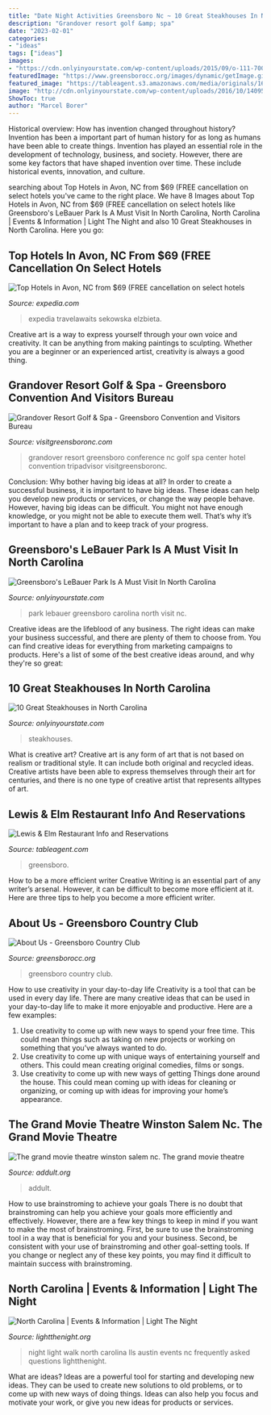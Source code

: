 ```yaml
---
title: "Date Night Activities Greensboro Nc ~ 10 Great Steakhouses In North Carolina"
description: "Grandover resort golf &amp; spa"
date: "2023-02-01"
categories:
- "ideas"
tags: ["ideas"]
images:
- "https://cdn.onlyinyourstate.com/wp-content/uploads/2015/09/o-111-700x525.jpg"
featuredImage: "https://www.greensborocc.org/images/dynamic/getImage.gif?ID=100008700"
featured_image: "https://tableagent.s3.amazonaws.com/media/originals/16973_fd48dd12ecde4f30831c288a993ccd4b.jpg"
image: "http://cdn.onlyinyourstate.com/wp-content/uploads/2016/10/14095724_1222152194485352_5083275248833314636_n-700x394.jpg"
ShowToc: true
author: "Marcel Borer"
---
```



Historical overview: How has invention changed throughout history?
Invention has been a important part of human history for as long as humans have been able to create things. Invention has played an essential role in the development of technology, business, and society. However, there are some key factors that have shaped invention over time. These include historical events, innovation, and culture.

	

		
searching about Top Hotels in Avon, NC from $69 (FREE cancellation on select hotels you've came to the right place. We have 8 Images about Top Hotels in Avon, NC from $69 (FREE cancellation on select hotels like Greensboro&#039;s LeBauer Park Is A Must Visit In North Carolina, North Carolina | Events &amp; Information | Light The Night and also 10 Great Steakhouses in North Carolina. Here you go:
		
    
## Top Hotels In Avon, NC From $69 (FREE Cancellation On Select Hotels

<img loading=lazy src="https://mediaim.expedia.com/destination/1/3ceae3771ae09aa6f80adb66adf1ade1.jpg" onerror="this.onerror=null;this.src='https://tse4.mm.bing.net/th?id=OIP.SQrE7vnPNE8v-ioa65REFgHaE8&amp;pid=15.1';" alt="Top Hotels in Avon, NC from $69 (FREE cancellation on select hotels">

_Source: expedia.com_

>expedia travelawaits sekowska elzbieta. 

	

Creative art is a way to express yourself through your own voice and creativity. It can be anything from making paintings to sculpting. Whether you are a beginner or an experienced artist, creativity is always a good thing.

    
## Grandover Resort Golf &amp; Spa - Greensboro Convention And Visitors Bureau

<img loading=lazy src="https://www.visitgreensboronc.com/wp-content/uploads/2017/06/GrndvrExter.jpg" onerror="this.onerror=null;this.src='https://tse2.mm.bing.net/th?id=OIP.Id6bthhdhS9LY-CQEIRArQHaE8&amp;pid=15.1';" alt="Grandover Resort Golf &amp; Spa - Greensboro Convention and Visitors Bureau">

_Source: visitgreensboronc.com_

>grandover resort greensboro conference nc golf spa center hotel convention tripadvisor visitgreensboronc. 

	

Conclusion: Why bother having big ideas at all?
In order to create a successful business, it is important to have big ideas. These ideas can help you develop new products or services, or change the way people behave. However, having big ideas can be difficult. You might not have enough knowledge, or you might not be able to execute them well. That’s why it’s important to have a plan and to keep track of your progress.

    
## Greensboro&#039;s LeBauer Park Is A Must Visit In North Carolina

<img loading=lazy src="http://cdn.onlyinyourstate.com/wp-content/uploads/2016/10/14095724_1222152194485352_5083275248833314636_n-700x394.jpg" onerror="this.onerror=null;this.src='https://tse3.mm.bing.net/th?id=OIP.E895CT90Ju-XV4gKAxbKoAHaEK&amp;pid=15.1';" alt="Greensboro&#039;s LeBauer Park Is A Must Visit In North Carolina">

_Source: onlyinyourstate.com_

>park lebauer greensboro carolina north visit nc. 

	

Creative ideas are the lifeblood of any business. The right ideas can make your business successful, and there are plenty of them to choose from. You can find creative ideas for everything from marketing campaigns to products. Here's a list of some of the best creative ideas around, and why they're so great: 

    
## 10 Great Steakhouses In North Carolina

<img loading=lazy src="https://cdn.onlyinyourstate.com/wp-content/uploads/2015/09/o-111-700x525.jpg" onerror="this.onerror=null;this.src='https://tse4.mm.bing.net/th?id=OIP.Q_BXJPGqvlEXjyNjsdW8bQHaFj&amp;pid=15.1';" alt="10 Great Steakhouses in North Carolina">

_Source: onlyinyourstate.com_

>steakhouses. 

	

What is creative art?
Creative art is any form of art that is not based on realism or traditional style. It can include both original and recycled ideas. Creative artists have been able to express themselves through their art for centuries, and there is no one type of creative artist that represents alltypes of art.

    
## Lewis &amp; Elm Restaurant Info And Reservations

<img loading=lazy src="https://tableagent.s3.amazonaws.com/media/originals/16973_fd48dd12ecde4f30831c288a993ccd4b.jpg" onerror="this.onerror=null;this.src='https://tse3.mm.bing.net/th?id=OIP.twHQYfFqULBuk1FZUBXLuAHaE8&amp;pid=15.1';" alt="Lewis &amp; Elm Restaurant Info and Reservations">

_Source: tableagent.com_

>greensboro. 

	

How to be a more efficient writer
Creative Writing is an essential part of any writer’s arsenal. However, it can be difficult to become more efficient at it. Here are three tips to help you become a more efficient writer.

    
## About Us - Greensboro Country Club

<img loading=lazy src="https://www.greensborocc.org/images/dynamic/getImage.gif?ID=100008700" onerror="this.onerror=null;this.src='https://tse3.mm.bing.net/th?id=OIP.LHtklVgms6c7LsUrEOTusgHaC4&amp;pid=15.1';" alt="About Us - Greensboro Country Club">

_Source: greensborocc.org_

>greensboro country club. 

	

How to use creativity in your day-to-day life
Creativity is a tool that can be used in every day life. There are many creative ideas that can be used in your day-to-day life to make it more enjoyable and productive. Here are a few examples: 
1. Use creativity to come up with new ways to spend your free time. This could mean things such as taking on new projects or working on something that you’ve always wanted to do. 
2. Use creativity to come up with unique ways of entertaining yourself and others. This could mean creating original comedies, films or songs. 
3. Use creativity to come up with new ways of getting Things done around the house. This could mean coming up with ideas for cleaning or organizing, or coming up with ideas for improving your home’s appearance.

    
## The Grand Movie Theatre Winston Salem Nc. The Grand Movie Theatre

<img loading=lazy src="https://addult.org/img/526201.jpg" onerror="this.onerror=null;this.src='https://tse1.mm.bing.net/th?id=OIP.xL7BHzGw5g7JrUCkDi4IvwAAAA&amp;pid=15.1';" alt="The grand movie theatre winston salem nc. The grand movie theatre">

_Source: addult.org_

>addult. 

	

How to use brainstroming to achieve your goals
There is no doubt that brainstroming can help you achieve your goals more efficiently and effectively. However, there are a few key things to keep in mind if you want to make the most of brainstroming. First, be sure to use the brainstroming tool in a way that is beneficial for you and your business. Second, be consistent with your use of brainstroming and other goal-setting tools. If you change or neglect any of these key points, you may find it difficult to maintain success with brainstroming.

    
## North Carolina | Events &amp; Information | Light The Night

<img loading=lazy src="https://www.lightthenight.org/sites/ltn/files/chapters/nc/Image/Listed%20Content%20Preview/banner-ltn-general-alternate-3.jpg" onerror="this.onerror=null;this.src='https://tse1.mm.bing.net/th?id=OIP.rBolmuhjq2ty4W5-z6HK-gHaDa&amp;pid=15.1';" alt="North Carolina | Events &amp; Information | Light The Night">

_Source: lightthenight.org_

>night light walk north carolina lls austin events nc frequently asked questions lightthenight. 

	

What are ideas?
Ideas are a powerful tool for starting and developing new ideas. They can be used to create new solutions to old problems, or to come up with new ways of doing things. Ideas can also help you focus and motivate your work, or give you new ideas for products or services.

